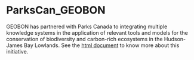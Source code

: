 # ParksCan_GEOBON
GEOBON has partnered with Parks Canada to integrating multiple knowledge systems in the application of relevant tools and models for the conservation of biodiversity and carbon-rich ecosystems in the Hudson-James Bay Lowlands. See the [html document](https://juanzuloaga.github.io/ParksCan_GEOBON/index.html) to know more about this initiative.

